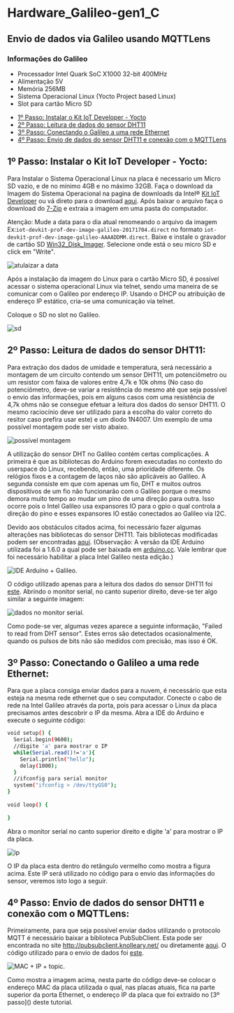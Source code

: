 # Hardware_Galileo-gen1_C
## Envio de dados via Galileo usando MQTTLens
### Informações do Galileo
- Processador Intel Quark SoC X1000 32-bit 400MHz
- Alimentação 5V
- Memória 256MB
- Sistema Operacional Linux (Yocto Project based Linux)
- Slot para cartão Micro SD

* [1º Passo: Instalar o Kit IoT Developer - Yocto](#passo1)
* [2º Passo: Leitura de dados do sensor DHT11](#passo2)
* [3º Passo: Conectando o Galileo a uma rede Ethernet](#passo3)
* [4º Passo: Envio de dados do sensor DHT11 e conexão com o MQTTLens](#passo4)


<a name="passo1"></a>
## 1º Passo: Instalar o Kit IoT Developer - Yocto:

Para Instalar o Sistema Operacional Linux na placa é necessario um Micro SD vazio, e de no mínimo  4GB e no máximo 32GB. Faça o download da Imagem do Sistema Operacional na pagina de downloads da Intel® [Kit IoT Developer](https://software.intel.com/en-us/iot/hardware/galileo/downloads) ou vá direto para o download [aqui](https://software.intel.com/galileo-image/latest). Após baixar o arquivo faça o download do [7-Zip](http://www.7-zip.org/) e extraia a imagem em uma pasta do computador.

Atenção: Mude a data para o dia atual renomeando o arquivo da imagem Ex:``iot-devkit-prof-dev-image-galileo-20171704.direct`` no formato ``iot-devkit-prof-dev-image-galileo-AAAADDMM.direct``. Baixe e instale o gravador de cartão SD [Win32_Disk_Imager](http://sourceforge.net/projects/win32diskimager). Selecione onde está o seu micro SD e click em "Write".

![atulaizar a data](https://cloud.githubusercontent.com/assets/17688443/25824618/718cdf44-3416-11e7-9963-569d5faf189c.png)

Após a instalação da imagem do Linux para o cartão Micro SD, é possível acessar o sistema operacional Linux via telnet, sendo uma maneira de se comunicar com o Galileo por endereço IP. Usando o DHCP ou atribuição de endereço IP estático, cria-se uma comunicação via telnet.

Coloque o SD  no slot no Galileo.
 
![sd](https://cloud.githubusercontent.com/assets/17688443/25824783/e9e28dfe-3416-11e7-809e-418264fc7331.png)

<a name="passo2"></a>
## 2º Passo: Leitura de dados do sensor DHT11:

Para extração dos dados de umidade e temperatura, será necessário a montagem de um circuito contendo um sensor DHT11, um potenciômetro ou um resistor com faixa de valores entre 4,7k e 10k ohms (No caso do potenciômetro, deve-se variar a resistência do mesmo até que seja possível o envio das informações, pois em alguns casos com uma resistência de 4,7k ohms não se consegue efetuar a leitura dos dados do sensor DHT11. O mesmo raciocínio deve ser utilizado para a escolha do valor correto do resitor caso prefira usar este) e um diodo 1N4007. Um exemplo de uma possível montagem pode ser visto abaixo.

![possível montagem](https://posinatel-my.sharepoint.com/personal/andrep_get_inatel_br/_layouts/15/guestaccess.aspx?docid=13aafbe77bdb748ee91ba9fb9d2924b30&authkey=AY6ohm1wdMnJByutQrv7i44)

A utilização do sensor DHT no Galileo contém certas complicações. A primeira é que as bibliotecas do Arduino forem executadas no contexto do userspace do Linux, recebendo, então, uma prioridade diferente. Os relógios fixos e a contagem de laços não são aplicáveis ​​ao Galileo. A segunda consiste em que com apenas um fio, DHT e muitos outros dispositivos de um fio não funcionarão com o Galileo porque o mesmo demora muito tempo ao mudar um pino de uma direção para outra. Isso ocorre pois o Intel Galileo usa expansores IO para o gpio o qual controla a direção do pino e esses expansores IO estão conectados ao Galileo via I2C.

Devido aos obstáculos citados acima, foi necessário fazer algumas alterações nas bibliotecas do sensor DHT11. Tais bibliotecas modificadas podem ser encontradas [aqui](https://github.com/AndreNadalini/Hardware_Galileo-gen1_C/tree/master/Libraries%20for%20DHT).
(Observação: A versão da IDE Arduino utilizada foi a 1.6.0 a qual pode ser baixada em [arduino.cc](https://www.arduino.cc/en/main/OldSoftwareReleases). Vale lembrar que foi necessário habilitar a placa Intel Galileo nesta edição.)

![IDE Arduíno + Galileo](https://posinatel-my.sharepoint.com/personal/andrep_get_inatel_br/_layouts/15/onedrive.aspx?id=%2Fpersonal%2Fandrep_get_inatel_br%2FDocuments%2FIDE%20Arduino%20%2B%20Galileo%2Epng&parent=%2Fpersonal%2Fandrep_get_inatel_br%2FDocuments).

O código utilizado apenas para a leitura dos dados do sensor DHT11 foi [este](https://posinatel-my.sharepoint.com/personal/andrep_get_inatel_br/_layouts/15/onedrive.aspx?id=%2Fpersonal%2Fandrep_get_inatel_br%2FDocuments%2FLeitura%20de%20dados%20do%20sensor%20DHT11%2Etxt&parent=%2Fpersonal%2Fandrep_get_inatel_br%2FDocuments&p=5). Abrindo o monitor serial, no canto superior direito, deve-se ter algo similar a seguinte imagem:

![dados no monitor serial](https://posinatel-my.sharepoint.com/personal/andrep_get_inatel_br/_layouts/15/onedrive.aspx?id=%2Fpersonal%2Fandrep_get_inatel_br%2FDocuments%2FDados%20enviados%20pelo%20sensor%20DHT11%2Epng&parent=%2Fpersonal%2Fandrep_get_inatel_br%2FDocuments).

Como pode-se ver, algumas vezes aparece a seguinte informação, "Failed to read from DHT sensor". Estes erros são detectados ocasionalmente, quando os pulsos de bits não são medidos com precisão, mas isso é OK.

<a name="passo3"></a>
## 3º Passo: Conectando o Galileo a uma rede Ethernet:

Para que a placa consiga enviar dados para a nuvem, é necessário que esta esteja na mesma rede ethernet que o seu computador. Conecte o cabo de rede na Intel Galileo através da porta, pois para acessar o Linux da placa precisamos antes descobrir o IP da mesma. Abra a IDE do Arduino e execute o seguinte código:

```bash
void setup() {
  Serial.begin(9600);
  //digite 'a' para mostrar o IP
  while(Serial.read()!='a'){
    Serial.println("hello");
    delay(1000);
  }
  //ifconfig para serial monitor
  system("ifconfig > /dev/ttyGS0");
}
 
void loop() {
 
}
```
Abra o monitor serial no canto superior direito e digite 'a' para mostrar o IP da placa.

![ip](https://cloud.githubusercontent.com/assets/17688443/25825135/29f54660-3418-11e7-8056-863d2a8f0807.png)

O IP da placa esta dentro do retângulo vermelho como mostra a figura acima. Este IP será utilizado no código para o envio das informações do sensor, veremos isto logo a seguir.

<a name="passo4"></a>
## 4º Passo: Envio de dados do sensor DHT11 e conexão com o MQTTLens:

Primeiramente, para que seja possível enviar dados utilizando o protocolo MQTT é necessário baixar a biblioteca PubSubClient. Esta pode ser encontrada no site http://pubsubclient.knolleary.net/ ou diretamente [aqui](https://github.com/AndreNadalini/Hardware_Galileo-gen1_C/tree/master/PubSubClient). O código utilizado para o envio de dados foi [este](https://posinatel-my.sharepoint.com/personal/andrep_get_inatel_br/_layouts/15/onedrive.aspx?id=%2Fpersonal%2Fandrep_get_inatel_br%2FDocuments%2FEnviando%20dados%20do%20sensor%2Etxt&parent=%2Fpersonal%2Fandrep_get_inatel_br%2FDocuments&p=5).

![MAC + IP + topic](https://posinatel-my.sharepoint.com/personal/andrep_get_inatel_br/_layouts/15/onedrive.aspx?id=%2Fpersonal%2Fandrep_get_inatel_br%2FDocuments%2FMAC%20%2B%20IP%20%2B%20topic%2Epng&parent=%2Fpersonal%2Fandrep_get_inatel_br%2FDocuments).

Como mostra a imagem acima, nesta parte do código deve-se colocar o endereço MAC da placa utilizada o qual, nas placas atuais, fica na parte superior da porta Ethernet, o endereço IP da placa que foi extraído no [3º passo](<a name="passo3"></a>) deste tutorial.